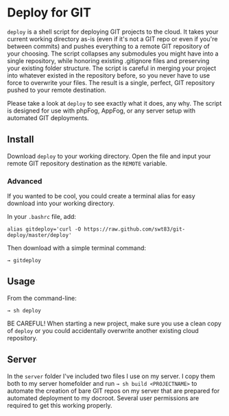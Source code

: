 # Deploy for GIT #

``deploy`` is a shell script for deploying GIT projects to the cloud.  It takes your current working directory as-is (even if it's not a GIT repo or even if you're between commits) and pushes everything to a remote GIT repository of your choosing.  The script collapses any submodules you might have into a single repository, while honoring existing .gitignore files and preserving your existing folder structure.  The script is careful in merging your project into whatever existed in the repository before, so you never have to use force to overwrite your files.  The result is a single, perfect, GIT repository pushed to your remote destination.

Please take a look at ``deploy`` to see exactly what it does, any why.  The script is designed for use with phpFog, AppFog, or any server setup with automated GIT deployments.

## Install ##

Download ``deploy`` to your working directory. Open the file and input your remote GIT repository destination as the ``REMOTE`` variable.

### Advanced ###

If you wanted to be cool, you could create a terminal alias for easy download into your working directory.

In your ``.bashrc`` file, add:

```
alias gitdeploy='curl -O https://raw.github.com/swt83/git-deploy/master/deploy'
```

Then download with a simple terminal command:

```
→ gitdeploy
```

## Usage ##

From the command-line:

```
→ sh deploy
```

BE CAREFUL! When starting a new project, make sure you use a clean copy of ``deploy`` or you could accidentally overwrite another existing cloud repository.

## Server ##

In the ``server`` folder I've included two files I use on my server.  I copy them both to my server homefolder and run ``→ sh build <PROJECTNAME>`` to automate the creation of bare GIT repos on my server that are prepared for automated deployment to my docroot. Several user permissions are required to get this working properly.